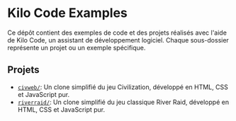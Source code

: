 # Kilo Code Examples

Ce dépôt contient des exemples de code et des projets réalisés avec l'aide de Kilo Code, un assistant de développement logiciel. Chaque sous-dossier représente un projet ou un exemple spécifique.

## Projets

*   [`civweb/`](civweb/README.md): Un clone simplifié du jeu Civilization, développé en HTML, CSS et JavaScript pur.
*   [`riverraid/`](riverraid/index.html): Un clone simplifié du jeu classique River Raid, développé en HTML, CSS et JavaScript pur.